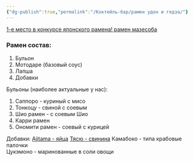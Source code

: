 ```yaml
---
{"dg-publish":true,"permalink":"/Коктейль-бар/рамен удон и гедза/"}
---
```



[1-е место в конкурсе японского рамена! рамен мазесоба](https://www.youtube.com/watch?v=m_NEn3pbntI&t=836s)
### Рамен состав:
1. Бульон 
2. Мотодаре (базовый соус)
3. Лапша 
4. Добавки

Бульоны (наиболее актуальные у нас): 
1. Саппоро - куриный с мисо 
2. Тонкоцу  - свиной с соевым 
3. Шио рамен - с соевым Шио
4. Карри рамен
5. Ономити рамен - соевый с курицей

Добавки: 
[Ajitama - яйца](https://www.youtube.com/shorts/b__Olcc1fiQ)
[Тясю - свинина](https://www.istoma.com/recipes/show/svinaya_lopatka_s_nitritnoy_solju/)
Камабоко - типа крабовые палочки  
Цукэмоно - маринованные в соли овощи  
